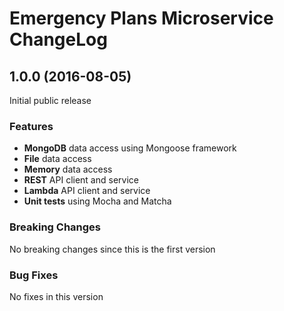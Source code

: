 # Emergency Plans Microservice ChangeLog

## <a name="1.0.0"></a> 1.0.0 (2016-08-05)

Initial public release

### Features
* **MongoDB** data access using Mongoose framework
* **File** data access 
* **Memory** data access 
* **REST** API client and service
* **Lambda** API client and service
* **Unit tests** using Mocha and Matcha

### Breaking Changes
No breaking changes since this is the first version

### Bug Fixes
No fixes in this version

